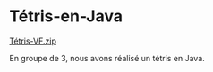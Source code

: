 # Tétris-en-Java
[Tétris-VF.zip](https://github.com/MonaJnhm/T-tris-en-Java/files/7996554/Tetris-VF.zip)

En groupe de 3, nous avons réalisé un tétris en Java.
